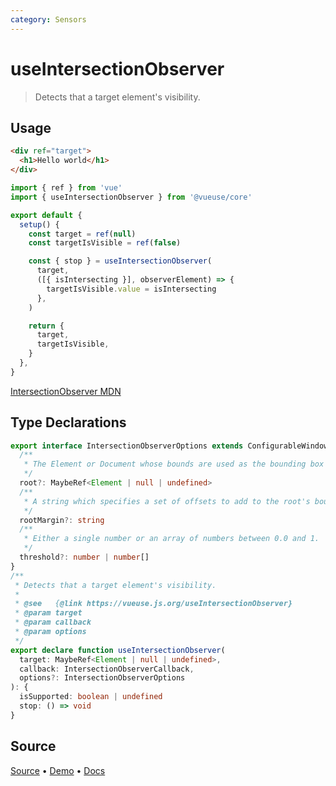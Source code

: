 ```yaml
---
category: Sensors
---
```


# useIntersectionObserver

> Detects that a target element's visibility.

## Usage

```html
<div ref="target">
  <h1>Hello world</h1>
</div>
```

```js
import { ref } from 'vue'
import { useIntersectionObserver } from '@vueuse/core'

export default {
  setup() {
    const target = ref(null)
    const targetIsVisible = ref(false)

    const { stop } = useIntersectionObserver(
      target,
      ([{ isIntersecting }], observerElement) => {
        targetIsVisible.value = isIntersecting
      },
    )

    return {
      target,
      targetIsVisible,
    }
  },
}
```

[IntersectionObserver MDN](https://developer.mozilla.org/en-US/docs/Web/API/IntersectionObserver/IntersectionObserver)


<!--FOOTER_STARTS-->
## Type Declarations

```typescript
export interface IntersectionObserverOptions extends ConfigurableWindow {
  /**
   * The Element or Document whose bounds are used as the bounding box when testing for intersection.
   */
  root?: MaybeRef<Element | null | undefined>
  /**
   * A string which specifies a set of offsets to add to the root's bounding_box when calculating intersections.
   */
  rootMargin?: string
  /**
   * Either a single number or an array of numbers between 0.0 and 1.
   */
  threshold?: number | number[]
}
/**
 * Detects that a target element's visibility.
 *
 * @see   {@link https://vueuse.js.org/useIntersectionObserver}
 * @param target
 * @param callback
 * @param options
 */
export declare function useIntersectionObserver(
  target: MaybeRef<Element | null | undefined>,
  callback: IntersectionObserverCallback,
  options?: IntersectionObserverOptions
): {
  isSupported: boolean | undefined
  stop: () => void
}
```

## Source

[Source](https://github.com/antfu/vueuse/blob/master/packages/core/useIntersectionObserver/index.ts) • [Demo](https://github.com/antfu/vueuse/blob/master/packages/core/useIntersectionObserver/demo.vue) • [Docs](https://github.com/antfu/vueuse/blob/master/packages/core/useIntersectionObserver/index.md)


<!--FOOTER_ENDS-->